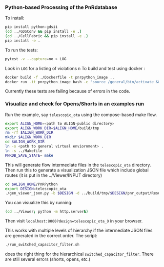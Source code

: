 ### Python-based Processing of the PnRdatabase

To install:
```bash
pip install python-gdsii
(cd ../GDSConv && pip install -e .)
(cd ../CellFabric && pip install -e .)
pip install -e .
```
To run the tests:
```bash
pytest -v --capture=no > LOG
```
Look in `LOG` for a listing of violations
n
To build and test using docker :
```bash
docker build -f ./Dockerfile -t pnrpython_image ..
docker run -it pnrpython_image bash -c "source /general/bin/activate && cd PnRPython && pytest -v -s"
```

Currently these tests are failing because of errors in the code.

### Visualize and check for Opens/Shorts in an examples run

Run the example, say `telescopic_ota` using the compose-based make flow.
```bash
export ALIGN_HOME=<path to ALIGN-public directory>
export ALIGN_WORK_DIR=$ALIGN_HOME/build/tmp
rm -rf $ALIGN_WORK_DIR
mkdir $ALIGN_WORK_DIR
cd $ALIGN_WORK_DIR
ln -s <path to general virtual enviornment> .
ln -s ../Makefile
PNRDB_SAVE_STATE= make
```
This will generate flow intermediate files in the `telescopic_ota` directory.
Then run this to generate a visualization JSON file which include global routes (it is put in the ../Viewer/INPUT directory)
```bash
cd $ALIGN_HOME/PnRPython
export DESIGN=telescopic_ota
./gen_viewer_json.py -b $DESIGN -d ../build/tmp/$DESIGN/pnr_output/Results -o ../Viewer/INPUT --draw_grid -l INFO  --json_dir ../build/tmp/$DESIGN/pnr_output/inputs/
```
You can visualize this by running:
```bash
(cd ../Viewer; python -m http.server&)
```
Then visit `localhost:8000?design=telescopic_ota_0` in your browser.

This works with multiple levels of hierarchy if the intermediate JSON files are generated in the correct order.
The script:
```bash
./run_switched_capacitor_filter.sh
```
does the right thing for the hierarchical `switched_capacitor_filter`.
There are still several errors (shorts, opens, etc.)
